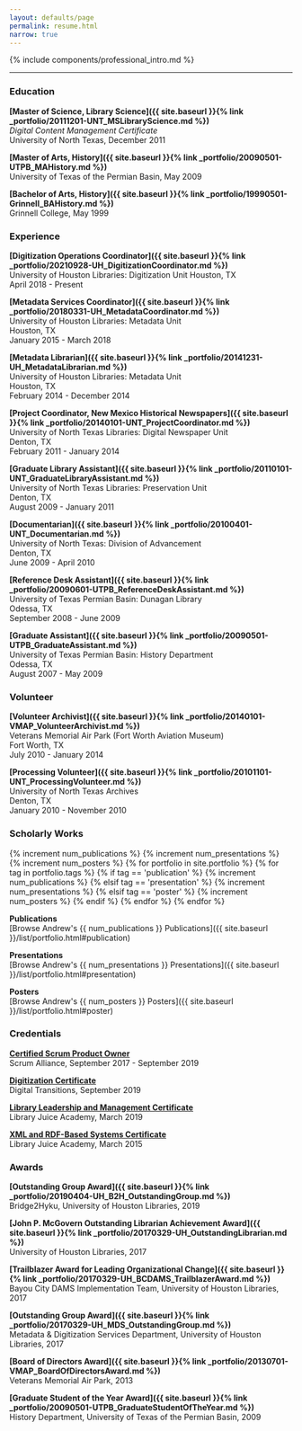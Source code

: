```yaml
---
layout: defaults/page
permalink: resume.html
narrow: true
---
```


{% include components/professional_intro.md %}

<hr />

### Education

**[Master of Science, Library Science]({{ site.baseurl }}{% link _portfolio/20111201-UNT_MSLibraryScience.md %})**   
_Digital Content Management Certificate_  
University of North Texas, December 2011

**[Master of Arts, History]({{ site.baseurl }}{% link _portfolio/20090501-UTPB_MAHistory.md %})**  
University of Texas of the Permian Basin, May 2009

**[Bachelor of Arts, History]({{ site.baseurl }}{% link _portfolio/19990501-Grinnell_BAHistory.md %})**  
Grinnell College, May 1999


### Experience

**[Digitization Operations Coordinator]({{ site.baseurl }}{% link _portfolio/20210928-UH_DigitizationCoordinator.md %})**  
University of Houston Libraries: Digitization Unit
Houston, TX  
April 2018 - Present

**[Metadata Services Coordinator]({{ site.baseurl }}{% link _portfolio/20180331-UH_MetadataCoordinator.md %})**  
University of Houston Libraries: Metadata Unit  
Houston, TX  
January 2015 - March 2018

<!-- **Metadata Consultant**  
Houston Public Library  
Houston, TX  
January 2017 - August 2017
 -->
**[Metadata Librarian]({{ site.baseurl }}{% link _portfolio/20141231-UH_MetadataLibrarian.md %})**  
University of Houston Libraries: Metadata Unit  
Houston, TX  
February 2014 - December 2014

**[Project Coordinator, New Mexico Historical Newspapers]({{ site.baseurl }}{% link _portfolio/20140101-UNT_ProjectCoordinator.md %})**  
University of North Texas Libraries: Digital Newspaper Unit  
Denton, TX  
February 2011 - January 2014

**[Graduate Library Assistant]({{ site.baseurl }}{% link _portfolio/20110101-UNT_GraduateLibraryAssistant.md %})**  
University of North Texas Libraries: Preservation Unit  
Denton, TX  
August 2009 - January 2011

**[Documentarian]({{ site.baseurl }}{% link _portfolio/20100401-UNT_Documentarian.md %})**  
University of North Texas: Division of Advancement  
Denton, TX  
June 2009 - April 2010

**[Reference Desk Assistant]({{ site.baseurl }}{% link _portfolio/20090601-UTPB_ReferenceDeskAssistant.md %})**  
University of Texas Permian Basin: Dunagan Library  
Odessa, TX  
September 2008 - June 2009

**[Graduate Assistant]({{ site.baseurl }}{% link _portfolio/20090501-UTPB_GraduateAssistant.md %})**  
University of Texas Permian Basin: History Department  
Odessa, TX  
August 2007 - May 2009


### Volunteer

**[Volunteer Archivist]({{ site.baseurl }}{% link _portfolio/20140101-VMAP_VolunteerArchivist.md %})**  
Veterans Memorial Air Park (Fort Worth Aviation Museum)    
Fort Worth, TX  
July 2010 - January 2014

**[Processing Volunteer]({{ site.baseurl }}{% link _portfolio/20101101-UNT_ProcessingVolunteer.md %})**  
University of North Texas Archives  
Denton, TX  
January 2010 - November 2010


### Scholarly Works

{% increment num_publications %}
{% increment num_presentations %}
{% increment num_posters %}
{% for portfolio in site.portfolio %}
    {% for tag in portfolio.tags %}
			{% if tag == 'publication' %}
				{% increment num_publications %}
			{% elsif tag == 'presentation' %}
				{% increment num_presentations %}
			{% elsif tag == 'poster' %}
				{% increment num_posters %}
			{% endif %}
		{% endfor %}
{% endfor %}

**Publications**  
[Browse Andrew's {{ num_publications }} Publications]({{ site.baseurl }}/list/portfolio.html#publication)

**Presentations**  
[Browse Andrew's {{ num_presentations }} Presentations]({{ site.baseurl }}/list/portfolio.html#presentation)

**Posters**  
[Browse Andrew's {{ num_posters }} Posters]({{ site.baseurl }}/list/portfolio.html#poster)


### Credentials

**[Certified Scrum Product Owner](https://bcert.me/sdpabmjev)**  
Scrum Alliance, September 2017 - September 2019

**[Digitization Certificate](https://heritage-digitaltransitions.com/dt-digitization-certification-program/)**  
Digital Transitions, September 2019

**[Library Leadership and Management Certificate](https://libraryjuiceacademy.com/certificate/library-leadership-management/)**  
Library Juice Academy, March 2019

**[XML and RDF-Based Systems Certificate](https://libraryjuiceacademy.com/certificate/xml-and-rdf-based-systems/)**  
Library Juice Academy, March 2015


### Awards

**[Outstanding Group Award]({{ site.baseurl }}{% link _portfolio/20190404-UH_B2H_OutstandingGroup.md %})**  
Bridge2Hyku, University of Houston Libraries, 2019

**[John P. McGovern Outstanding Librarian Achievement Award]({{ site.baseurl }}{% link _portfolio/20170329-UH_OutstandingLibrarian.md %})**  
University of Houston Libraries, 2017

**[Trailblazer Award for Leading Organizational Change]({{ site.baseurl }}{% link _portfolio/20170329-UH_BCDAMS_TrailblazerAward.md %})**  
Bayou City DAMS Implementation Team, University of Houston Libraries, 2017

**[Outstanding Group Award]({{ site.baseurl }}{% link _portfolio/20170329-UH_MDS_OutstandingGroup.md %})**  
Metadata & Digitization Services Department, University of Houston Libraries, 2017

**[Board of Directors Award]({{ site.baseurl }}{% link _portfolio/20130701-VMAP_BoardOfDirectorsAward.md %})**  
Veterans Memorial Air Park, 2013

**[Graduate Student of the Year Award]({{ site.baseurl }}{% link _portfolio/20090501-UTPB_GraduateStudentOfTheYear.md %})**  
History Department, University of Texas of the Permian Basin, 2009
